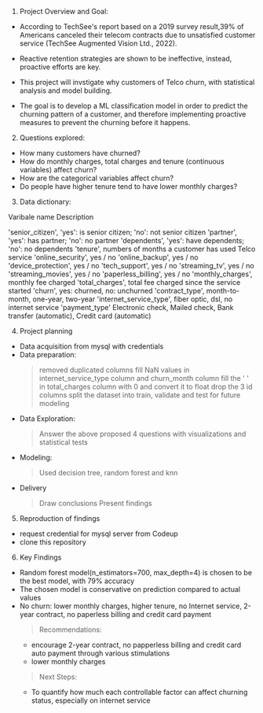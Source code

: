 1.  Project Overview and Goal:

- According to TechSee's report based on a 2019 survey result,39% of Americans canceled their telecom contracts due to unsatisfied customer service (TechSee Augmented Vision Ltd., 2022).

- Reactive retention strategies are shown to be ineffective, instead, proactive efforts are key.

- This project will invstigate why customers of Telco churn, with statistical analysis and model building.

- The goal is to develop a ML classification model in order to predict the churning pattern of a customer, and therefore implementing proactive measures to prevent the churning before it happens.

2. Questions explored:
- How many customers have churned?
- How do monthly charges, total charges and tenure (continuous variables) affect churn?
- How are the categorical variables affect churn?
- Do people have higher tenure tend to have lower monthly charges?

3. Data dictionary:

Varibale name              Description

'senior_citizen',          'yes': is senior citizen; 'no': not senior citizen
'partner',                 'yes': has partner; 'no': no partner
'dependents',              'yes': have dependents; 'no': no dependents
'tenure',                   numbers of months a customer has used Telco service
'online_security',          yes / no
'online_backup',            yes / no
'device_protection',        yes / no
'tech_support',             yes / no
'streaming_tv',             yes / no
'streaming_movies',         yes / no
'paperless_billing',        yes / no
'monthly_charges',          monthly fee charged
'total_charges',            total fee charged since the service started
'churn',                    yes: churned, no: unchurned
'contract_type',            month-to-month, one-year, two-year 
'internet_service_type',    fiber optic, dsl, no internet service
'payment_type'              Electronic check, Mailed check, Bank transfer (automatic), Credit card (automatic)


4. Project planning
- Data acquisition from mysql with credentials
- Data preparation:
  > removed duplicated columns
  > fill NaN values in internet_service_type column and churn_month column
  > fill the ' ' in total_charges column with 0 and convert it to float
  > drop the 3 id columns
  > split the dataset into train, validate and test for future modeling
- Data Exploration:
  > Answer the above proposed 4 questions with visualizations and statistical tests
- Modeling:
  > Used decision tree, random forest and knn
- Delivery
  > Draw conclusions
  > Present findings

5. Reproduction of findings
- request credential for mysql server from Codeup
- clone this repository

6. Key Findings
- Random forest model(n_estimators=700, max_depth=4) is chosen to be the best model, with 79% accuracy
- The chosen model is conservative on prediction compared to actual values
- No churn: lower monthly charges, higher tenure, no Internet service, 2-year contract, no paperless billing and credit card payment
  > Recommendations:
     - encourage 2-year contract, no papperless billing and credit card auto payment through various stimulations
     - lower monthly charges
  > Next Steps:
  - To quantify how much each controllable factor can affect churning status, especially on internet service
